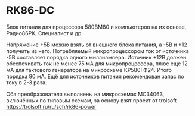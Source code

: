 # RK86-DC
Блок питания для процессора 580ВМ80 и компьютеров на их основе, Радио86РК, Специалист и др.

Напряжение +5В можно взять от внешнего блока питания, а -5В и +12 получить из него. Потребляемый микропроцессором ток от источника -5В составляет порядка одного миллиампера. Источник +12В должен обеспечивать ток не менее 75 мА для микропроцессора, плюс еще 12 мА для тактового генератора на микросхеме КР580ГФ24. Итого порядка 90 мА. Ещё для источников питания рекомендован запас по току в 2-3 раза.

Оба преобразователя выполнены на микросхемах MC34063, включённых по типовым схемам, за основу взят проект от trolsoft https://trolsoft.ru/ru/sch/rk86-power
